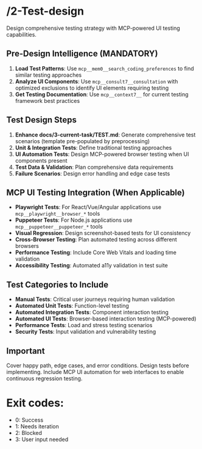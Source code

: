 # /2-Test-design
Design comprehensive testing strategy with MCP-powered UI testing capabilities.

## Pre-Design Intelligence (MANDATORY)
1. **Load Test Patterns**: Use `mcp__mem0__search_coding_preferences` to find similar testing approaches
2. **Analyze UI Components**: Use `mcp__consult7__consultation` with optimized exclusions to identify UI elements requiring testing
3. **Get Testing Documentation**: Use `mcp__context7__` for current testing framework best practices

## Test Design Steps
1. **Enhance docs/3-current-task/TEST.md**: Generate comprehensive test scenarios (template pre-populated by preprocessing)
2. **Unit & Integration Tests**: Define traditional testing approaches
3. **UI Automation Tests**: Design MCP-powered browser testing when UI components present
4. **Test Data & Validation**: Plan comprehensive data requirements
5. **Failure Scenarios**: Design error handling and edge case tests

## MCP UI Testing Integration (When Applicable)
- **Playwright Tests**: For React/Vue/Angular applications use `mcp__playwright__browser_*` tools
- **Puppeteer Tests**: For Node.js applications use `mcp__puppeteer__puppeteer_*` tools  
- **Visual Regression**: Design screenshot-based tests for UI consistency
- **Cross-Browser Testing**: Plan automated testing across different browsers
- **Performance Testing**: Include Core Web Vitals and loading time validation
- **Accessibility Testing**: Automated a11y validation in test suite

## Test Categories to Include
- **Manual Tests**: Critical user journeys requiring human validation
- **Automated Unit Tests**: Function-level testing
- **Automated Integration Tests**: Component interaction testing  
- **Automated UI Tests**: Browser-based interaction testing (MCP-powered)
- **Performance Tests**: Load and stress testing scenarios
- **Security Tests**: Input validation and vulnerability testing

## Important
Cover happy path, edge cases, and error conditions. Design tests before implementing. Include MCP UI automation for web interfaces to enable continuous regression testing.

# Exit codes:
- 0: Success
- 1: Needs iteration
- 2: Blocked
- 3: User input needed